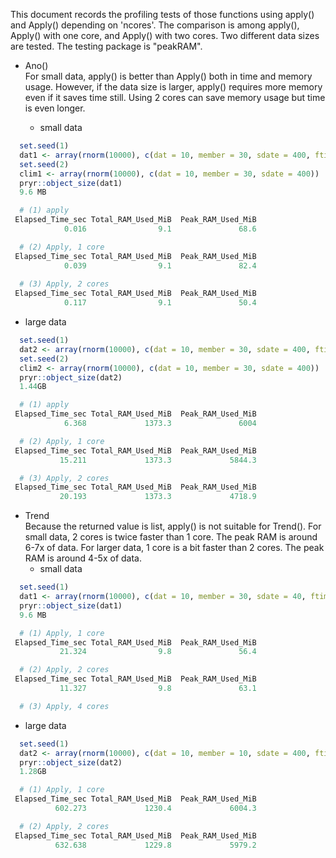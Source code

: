 This document records the profiling tests of those functions using apply() and Apply() 
depending on 'ncores'. The comparison is among apply(), Apply() with one core, and Apply() with two cores. Two different data sizes are tested. The testing package is "peakRAM".


- Ano()  
For small data, apply() is better than Apply() both in time and memory usage. However, if 
the data size is larger, apply() requires more memory even if it saves time still. Using
2 cores can save memory usage but time is even longer. 

   - small data  
```r
  set.seed(1)
  dat1 <- array(rnorm(10000), c(dat = 10, member = 30, sdate = 400, ftime = 10))
  set.seed(2)
  clim1 <- array(rnorm(10000), c(dat = 10, member = 30, sdate = 400))
  pryr::object_size(dat1)
  9.6 MB

  # (1) apply
 Elapsed_Time_sec Total_RAM_Used_MiB  Peak_RAM_Used_MiB
            0.016                9.1               68.6

  # (2) Apply, 1 core
 Elapsed_Time_sec Total_RAM_Used_MiB  Peak_RAM_Used_MiB
            0.039                9.1               82.4
 
  # (3) Apply, 2 cores
 Elapsed_Time_sec Total_RAM_Used_MiB  Peak_RAM_Used_MiB
            0.117                9.1               50.4
```

   - large data
```r
  set.seed(1)
  dat2 <- array(rnorm(10000), c(dat = 10, member = 30, sdate = 400, ftime = 10, lon = 150))
  set.seed(2)
  clim2 <- array(rnorm(10000), c(dat = 10, member = 30, sdate = 400))
  pryr::object_size(dat2)
  1.44GB

  # (1) apply                          
 Elapsed_Time_sec Total_RAM_Used_MiB  Peak_RAM_Used_MiB
            6.368             1373.3               6004

  # (2) Apply, 1 core
 Elapsed_Time_sec Total_RAM_Used_MiB  Peak_RAM_Used_MiB
           15.211             1373.3             5844.3

  # (3) Apply, 2 cores
 Elapsed_Time_sec Total_RAM_Used_MiB  Peak_RAM_Used_MiB
           20.193             1373.3             4718.9
```

- Trend  
Because the returned value is list, apply() is not suitable for Trend(). For small data,
2 cores is twice faster than 1 core. The peak RAM is around 6-7x of data. For larger data,
1 core is a bit faster than 2 cores. The peak RAM is around 4-5x of data.
   - small data
```r
  set.seed(1)
  dat1 <- array(rnorm(10000), c(dat = 10, member = 30, sdate = 40, ftime = 100))
  pryr::object_size(dat1)
  9.6 MB

  # (1) Apply, 1 core
 Elapsed_Time_sec Total_RAM_Used_MiB  Peak_RAM_Used_MiB
           21.324                9.8               56.4

  # (2) Apply, 2 cores
 Elapsed_Time_sec Total_RAM_Used_MiB  Peak_RAM_Used_MiB
           11.327                9.8               63.1

  # (3) Apply, 4 cores

```

   - large data
```r
  set.seed(1)
  dat2 <- array(rnorm(10000), c(dat = 10, member = 10, sdate = 400, ftime = 1000, lon = 4))
  pryr::object_size(dat2)
  1.28GB

  # (1) Apply, 1 core
 Elapsed_Time_sec Total_RAM_Used_MiB  Peak_RAM_Used_MiB
          602.273             1230.4             6004.3

  # (2) Apply, 2 cores
 Elapsed_Time_sec Total_RAM_Used_MiB  Peak_RAM_Used_MiB
          632.638             1229.8             5979.2

```



